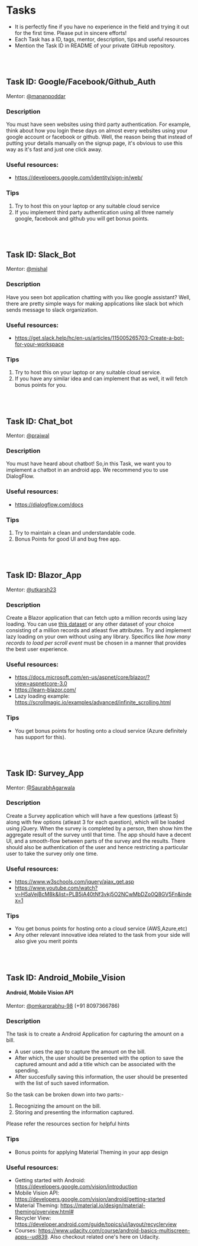 # Tasks

* It is perfectly fine if you have no experience in the field and trying it out for the first time. Please put in sincere efforts!
* Each Task has a ID, tags, mentor, description, tips and useful resources
* Mention the Task ID in README of your private GitHub repository. 

<br> <br> 
## Task ID: Google/Facebook/Github_Auth
Mentor: [@mananpoddar](https://github.com/mananpoddar)

### Description
You must have seen websites using third party authentication. For example, think about how you login these days on almost every 
websites using your google account or facebook or github. Well, the reason being that instead of putting your details manually
on the signup page, it's obvious to use this way as it's fast and just one click away.

### Useful resources:
* https://developers.google.com/identity/sign-in/web/

### Tips 
1. Try to host this on your laptop or any suitable cloud service
2. If you implement third party authentication using all three namely google, facebook and github you will get bonus points.

<br> <br> 
## Task ID: Slack_Bot
Mentor: [@mishal](https://github.com/mishal23)

### Description
Have you seen bot application chatting with you like google assistant? Well, there are pretty simple ways for making applications like slack bot which sends message to slack organization. 

### Useful resources:
* https://get.slack.help/hc/en-us/articles/115005265703-Create-a-bot-for-your-workspace

### Tips
1. Try to host this on your laptop or any suitable cloud service.
2. If you have any similar idea and can implement that as well, it will fetch bonus points for you.

<br> <br>
## Task ID: Chat_bot
Mentor: [@prajwal](https://github.com/prajwal27)

### Description
You must have heard about chatbot! So,in this Task, we want you to implement a chatbot in an android app.
We recommend you to use DialogFlow.

### Useful resources:
* https://dialogflow.com/docs

### Tips
1. Try to maintain a clean and understandable code.
2. Bonus Points for good UI and bug free app.

<br> <br> 
## Task ID: Blazor_App
Mentor: [@utkarsh23](https://github.com/utkarsh23)

### Description
Create a Blazor application that can fetch upto a million records using lazy loading. You can use [this dataset](http://downloads.majestic.com/majestic_million.csv) or any other dataset of your choice consisting of a million records and atleast five attributes. Try and implement lazy loading on your own without using any library. Specifics like *how many records to load per scroll event* must be chosen in a manner that provides the best user experience.
### Useful resources:
* https://docs.microsoft.com/en-us/aspnet/core/blazor/?view=aspnetcore-3.0
* https://learn-blazor.com/
* Lazy loading example: https://scrollmagic.io/examples/advanced/infinite_scrolling.html

### Tips
* You get bonus points for hosting onto a cloud service (Azure definitely has support for this).

<br> <br>
## Task ID: Survey_App
Mentor: [@SaurabhAgarwala](https://github.com/SaurabhAgarwala)

### Description
Create a Survey application which will have a few questions (atleast 5) along with few options (atleast 3 for each question), which will be loaded using jQuery. When the survey is  completed by a person, then show him the aggregate result of the survey until that time. The app should have a decent UI, and a smooth-flow between parts of the survey and the results. There should also be authentication of the user and hence restricting a particular user to take the survey only one time.
### Useful resources:
* https://www.w3schools.com/jquery/ajax_get.asp
* https://www.youtube.com/watch?v=H5aVejBcM8k&list=PLB5jA40tNf3vkj5O2NCwMbDZo0Q8GV5Fn&index=1

### Tips
* You get bonus points for hosting onto a cloud service (AWS,Azure,etc)
* Any other relevant innovative idea related to the task from your side will also give you merit points

<br> <br>
## Task ID: Android_Mobile_Vision
#### Android, Mobile Vision API

Mentor: [@omkarprabhu-98](https://github.com/omkarprabhu-98) (+91 8097366786)

### Description
The task is to create a Android Application for capturing the amount on a bill. 
* A user uses the app to capture the amount on the bill. 
* After which, the user should be presented with the option to save the captured amount and add a title which can be associated with the spending. 
* After succesfully saving this information, the user should be presented with the list of such saved information.

So the task can be broken down into two parts:-
1. Recognizing the amount on the bill. 
2. Storing and presenting the information captured.

Please refer the resources section for helpful hints

### Tips
* Bonus points for applying Material Theming in your app design

### Useful resources:
* Getting started with Android: https://developers.google.com/vision/introduction
* Mobile Vision API: https://developers.google.com/vision/android/getting-started
* Material Theming: https://material.io/design/material-theming/overview.html#
* Recycler View: https://developer.android.com/guide/topics/ui/layout/recyclerview
* Courses: https://www.udacity.com/course/android-basics-multiscreen-apps--ud839. Also checkout related one's here on Udacity.

<br> <br> 
